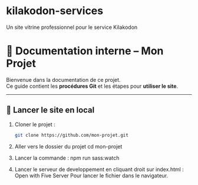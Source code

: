 # kilakodon-services

Un site vitrine professionnel pour le service Kilakodon

# 📘 Documentation interne – Mon Projet

Bienvenue dans la documentation de ce projet.  
Ce guide contient les **procédures Git** et les étapes pour **utiliser le site**.

---

## 🚀 Lancer le site en local

1. Cloner le projet :

   ```bash
   git clone https://github.com/mon-projet.git

   ```

2. Aller vers le dossier du projet
   cd mon-projet

3. Lancer la commande :
   npm run sass:watch

4. Lancer le serveur de developpement en cliquant droit sur index.html :
   Open with Five Server
   Pour lancer le fichier dans le navigateur.
